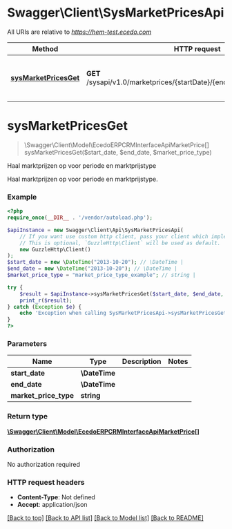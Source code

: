 # Swagger\Client\SysMarketPricesApi

All URIs are relative to *https://hem-test.ecedo.com*

Method | HTTP request | Description
------------- | ------------- | -------------
[**sysMarketPricesGet**](SysMarketPricesApi.md#sysMarketPricesGet) | **GET** /sysapi/v1.0/marketprices/{startDate}/{endDate}/{marketPriceType} | Haal marktprijzen op voor periode en marktprijstype


# **sysMarketPricesGet**
> \Swagger\Client\Model\EcedoERPCRMInterfaceApiMarketPrice[] sysMarketPricesGet($start_date, $end_date, $market_price_type)

Haal marktprijzen op voor periode en marktprijstype

Haal marktprijzen op voor periode en marktprijstype.

### Example
```php
<?php
require_once(__DIR__ . '/vendor/autoload.php');

$apiInstance = new Swagger\Client\Api\SysMarketPricesApi(
    // If you want use custom http client, pass your client which implements `GuzzleHttp\ClientInterface`.
    // This is optional, `GuzzleHttp\Client` will be used as default.
    new GuzzleHttp\Client()
);
$start_date = new \DateTime("2013-10-20"); // \DateTime | 
$end_date = new \DateTime("2013-10-20"); // \DateTime | 
$market_price_type = "market_price_type_example"; // string | 

try {
    $result = $apiInstance->sysMarketPricesGet($start_date, $end_date, $market_price_type);
    print_r($result);
} catch (Exception $e) {
    echo 'Exception when calling SysMarketPricesApi->sysMarketPricesGet: ', $e->getMessage(), PHP_EOL;
}
?>
```

### Parameters

Name | Type | Description  | Notes
------------- | ------------- | ------------- | -------------
 **start_date** | **\DateTime**|  |
 **end_date** | **\DateTime**|  |
 **market_price_type** | **string**|  |

### Return type

[**\Swagger\Client\Model\EcedoERPCRMInterfaceApiMarketPrice[]**](../Model/EcedoERPCRMInterfaceApiMarketPrice.md)

### Authorization

No authorization required

### HTTP request headers

 - **Content-Type**: Not defined
 - **Accept**: application/json

[[Back to top]](#) [[Back to API list]](../../README.md#documentation-for-api-endpoints) [[Back to Model list]](../../README.md#documentation-for-models) [[Back to README]](../../README.md)

